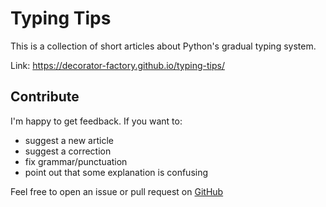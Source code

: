 # Typing Tips

This is a collection of short articles about Python's gradual typing system.

Link: https://decorator-factory.github.io/typing-tips/


## Contribute

I'm happy to get feedback. If you want to:

- suggest a new article
- suggest a correction
- fix grammar/punctuation
- point out that some explanation is confusing

Feel free to open an issue or pull request on [GitHub](https://github.com/decorator-factory/typing-tips)
